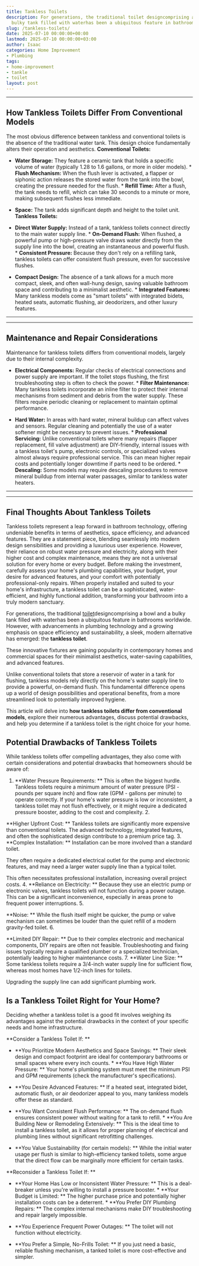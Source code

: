 ```yaml
---
title: Tankless Toilets
description: For generations, the traditional toilet designcomprising a bowl and a
  bulky tank filled with waterhas been a ubiquitous feature in bathrooms worldwide.
slug: /tankless-toilets/
date: 2025-07-10 00:00:00+00:00
lastmod: 2025-07-10 00:00:00+03:00
author: Isaac
categories: Home Improvement
- Plumbing
tags:
- home-improvement
- tankle
- toilet
layout: post
---
```

---

## How Tankless Toilets Differ From Conventional Models
The most obvious difference between tankless and conventional toilets is the absence of the traditional water tank. This design choice fundamentally alters their operation and aesthetics.
**Conventional Toilets:**

* **Water Storage:** They feature a ceramic tank that holds a specific volume of water (typically 1.28 to 1.6 gallons, or more in older models). * **Flush Mechanism:** When the flush lever is activated, a flapper or siphonic action releases the stored water from the tank into the bowl, creating the pressure needed for the flush. * **Refill Time:** After a flush, the tank needs to refill, which can take 30 seconds to a minute or more, making subsequent flushes less immediate.

* **Space:** The tank adds significant depth and height to the toilet unit.
**Tankless Toilets:**

* **Direct Water Supply:** Instead of a tank, tankless toilets connect directly to the main water supply line. * **On-Demand Flush:** When flushed, a powerful pump or high-pressure valve draws water directly from the supply line into the bowl, creating an instantaneous and powerful flush. * **Consistent Pressure:** Because they don't rely on a refilling tank, tankless toilets can offer consistent flush pressure, even for successive flushes.

* **Compact Design:** The absence of a tank allows for a much more compact, sleek, and often wall-hung design, saving valuable bathroom space and contributing to a minimalist aesthetic. * **Integrated Features:** Many tankless models come as "smart toilets" with integrated bidets, heated seats, automatic flushing, air deodorizers, and other luxury features.
---
---

## Maintenance and Repair Considerations
Maintenance for tankless toilets differs from conventional models, largely due to their internal complexity.

* **Electrical Components:** Regular checks of electrical connections and power supply are important. If the toilet stops flushing, the first troubleshooting step is often to check the power. * **Filter Maintenance:** Many tankless toilets incorporate an inline filter to protect their internal mechanisms from sediment and debris from the water supply. These filters require periodic cleaning or replacement to maintain optimal performance.

* **Hard Water:** In areas with hard water, mineral buildup can affect valves and sensors. Regular cleaning and potentially the use of a water softener might be necessary to prevent issues. * **Professional Servicing:** Unlike conventional toilets where many repairs (flapper replacement, fill valve adjustment) are DIY-friendly, internal issues with a tankless toilet's pump, electronic controls, or specialized valves almost always require professional service.
This can mean higher repair costs and potentially longer downtime if parts need to be ordered. * **Descaling:** Some models may require descaling procedures to remove mineral buildup from internal water passages, similar to tankless water heaters.
---
---

## Final Thoughts About Tankless Toilets
Tankless toilets represent a leap forward in bathroom technology, offering undeniable benefits in terms of aesthetics, space efficiency, and advanced features. They are a statement piece, blending seamlessly into modern design sensibilities and providing a luxurious user experience. However, their reliance on robust water pressure and electricity, along with their higher cost and complex maintenance, means they are not a universal solution for every home or every budget.
Before making the investment, carefully assess your home's plumbing capabilities, your budget, your desire for advanced features, and your comfort with potentially professional-only repairs. When properly installed and suited to your home's infrastructure, a tankless toilet can be a sophisticated, water-efficient, and highly functional addition, transforming your bathroom into a truly modern sanctuary.

For generations, the traditional [toilet](https://pestpolicy.com/high-end-toilet-brands/)designcomprising a bowl and a bulky tank filled with waterhas been a ubiquitous feature in bathrooms worldwide. However, with advancements in plumbing technology and a growing emphasis on space efficiency and sustainability, a sleek, modern alternative has emerged: the **tankless toilet**.

These innovative fixtures are gaining popularity in contemporary homes and commercial spaces for their minimalist aesthetics, water-saving capabilities, and advanced features.

Unlike conventional toilets that store a reservoir of water in a tank for flushing, tankless models rely directly on the home's water supply line to provide a powerful, on-demand flush. This fundamental difference opens up a world of design possibilities and operational benefits, from a more streamlined look to potentially improved hygiene.

This article will delve into **how tankless toilets differ from conventional models**, explore their numerous advantages, discuss potential drawbacks, and help you determine if a tankless toilet is the right choice for your home.

##  Potential Drawbacks of Tankless Toilets

While tankless toilets offer compelling advantages, they also come with certain considerations and potential drawbacks that homeowners should be aware of:

1. **Water Pressure Requirements: ** This is often the biggest hurdle. Tankless toilets require a minimum amount of water pressure (PSI - pounds per square inch) and flow rate (GPM - gallons per minute) to operate correctly. If your home's water pressure is low or inconsistent, a tankless toilet may not flush effectively, or it might require a dedicated pressure booster, adding to the cost and complexity. 2.

**Higher Upfront Cost: ** Tankless toilets are significantly more expensive than conventional toilets. The advanced technology, integrated features, and often the sophisticated design contribute to a premium price tag. 3. **Complex Installation: ** Installation can be more involved than a standard toilet.

They often require a dedicated electrical outlet for the pump and electronic features, and may need a larger water supply line than a typical toilet.

This often necessitates professional installation, increasing overall project costs. 4. **Reliance on Electricity: ** Because they use an electric pump or electronic valves, tankless toilets will not function during a power outage. This can be a significant inconvenience, especially in areas prone to frequent power interruptions. 5.

**Noise: ** While the flush itself might be quicker, the pump or valve mechanism can sometimes be louder than the quiet refill of a modern gravity-fed toilet. 6.

**Limited DIY Repair: ** Due to their complex electronic and mechanical components, DIY repairs are often not feasible. Troubleshooting and fixing issues typically require a qualified plumber or a specialized technician, potentially leading to higher maintenance costs. 7. **Water Line Size: ** Some tankless toilets require a 3/4-inch water supply line for sufficient flow, whereas most homes have 1/2-inch lines for toilets.

Upgrading the supply line can add significant plumbing work.

##  Is a Tankless Toilet Right for Your Home?

Deciding whether a tankless toilet is a good fit involves weighing its advantages against the potential drawbacks in the context of your specific needs and home infrastructure.

**Consider a Tankless Toilet If: **

* **You Prioritize Modern Aesthetics and Space Savings: ** Their sleek design and compact footprint are ideal for contemporary bathrooms or small spaces where every inch counts. * **You Have High Water Pressure: ** Your home's plumbing system must meet the minimum PSI and GPM requirements (check the manufacturer's specifications).

* **You Desire Advanced Features: ** If a heated seat, integrated bidet, automatic flush, or air deodorizer appeal to you, many tankless models offer these as standard.

* **You Want Consistent Flush Performance: ** The on-demand flush ensures consistent power without waiting for a tank to refill. * **You Are Building New or Remodeling Extensively: ** This is the ideal time to install a tankless toilet, as it allows for proper planning of electrical and plumbing lines without significant retrofitting challenges.

* **You Value Sustainability (for certain models): ** While the initial water usage per flush is similar to high-efficiency tanked toilets, some argue that the direct flow can be marginally more efficient for certain tasks.

**Reconsider a Tankless Toilet If: **

* **Your Home Has Low or Inconsistent Water Pressure: ** This is a deal-breaker unless you're willing to install a pressure booster. * **Your Budget is Limited: ** The higher purchase price and potentially higher installation costs can be a deterrent. * **You Prefer DIY Plumbing Repairs: ** The complex internal mechanisms make DIY troubleshooting and repair largely impossible.

* **You Experience Frequent Power Outages: ** The toilet will not function without electricity.

* **You Prefer a Simple, No-Frills Toilet: ** If you just need a basic, reliable flushing mechanism, a tanked toilet is more cost-effective and simpler.